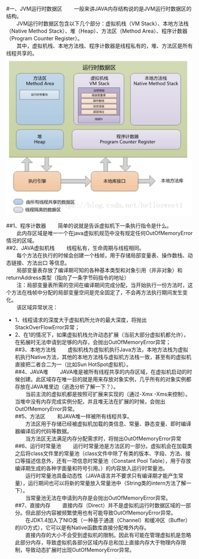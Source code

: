 #一、JVM运行时数据区
&emsp;&emsp;一般来讲JAVA内存结构说的是JVM运行时数据区的结构。<br/>
&emsp;&emsp;JVM运行时数据区包含以下几个部分：虚拟机栈（VM Stack）、本地方法栈（Native Method Stack）、堆（Heap）、方法区（Method Area）、程序计数器（Program Counter Register）。<br/>
&emsp;&emsp;其中，虚拟机栈、本地方法栈、程序计数器是线程私有的，堆、方法区是所有线程共享的。<br/>
![](jvm运行时数据区.png)

##1、程序计数器
&emsp;&emsp;简单的说就是告诉虚拟机下一条执行指令是什么。<br/>
&emsp;&emsp;此内存区域是唯一一个在java虚拟机规范中没有规定任何OutOfMemoryError情况的区域。<br/>
##2、JAVA虚拟机栈
&emsp;&emsp;线程私有，生命周期与线程相同。<br/>
&emsp;&emsp;每个方法在执行的时候会创建一个栈帧，用于存储局部变量表、操作数栈、动态链接、方法出口 等信息。<br/>
&emsp;&emsp;局部变量表存放了编译期可知的各种基本类型和对象引用（并非对象）和returnAddress类型（指向了一条字节码指令的地址）<br/>
&emsp;&emsp;注：局部变量表所需的空间在编译期间完成分配，当开始执行一份方法时，这个方法在栈帧中分配的局部变量空间是完全固定了，不会再方法执行期间发生变化。<br/>
&emsp;&emsp;该区域异常状况：<br/>
 * 1、线程请求的深度大于虚拟机所允许的最大深度，将抛出StackOverFlowError异常；<br/>
 * 2、在1的情况下，如果虚拟机栈允许动态扩展（当前大部分虚拟机都允许），在拓展时无法申请到足够的内存，会抛出OutOfMemoryError异常；<br/>
##3、本地方法栈
&emsp;&emsp;虚拟机栈为虚拟机执行Java方法，本地方法栈为虚拟机执行Native方法，其他的本地方法栈与虚拟机方法栈一致，甚至有的虚拟机直接把二者合二为一（比如Sun HotSpot虚拟机）。<br/>
##4、JAVA堆
&emsp;&emsp;JAVA堆是被所有线程共享的内存区域，在虚拟机启动的时候创建。此区域存在唯一目的就是用来存放对象实例，几乎所有的对象实例都存放在JAVA堆里边（逃逸分析了解一下？）。<br/>
&emsp;&emsp;当前主流的虚拟机都是按照可扩展来实现的（通过-Xmx -Xms来控制）。当堆中没有内存完成实例分配，并且堆无法在扩展的时候，会抛出OutOfMemoryError异常。<br/>
##5、方法区
&emsp;&emsp;和JAVA堆一样被所有线程共享。<br/>
&emsp;&emsp;方法区用于存储已经被虚拟机加载的类信息、常量、静态变量、即时编译器编译后的代码等数据。<br/>
&emsp;&emsp;当方法区无法满足内存分配需求时，将抛出OutOfMemoryError异常<br/>
##6、运行时常量池
&emsp;&emsp;运行时常量池是方法区的一部分。虚拟机会在加载类之后将class文件里的常量池（class文件中除了有类的版本、字段、方法、接口等描述信息外，还有一项信息时常量池（Constant Pool Table），用于存放编译期生成的各种字面量和符号引用。）的内容放入运行时常量池。<br/>
&emsp;&emsp;运行时常量池具备动态性（JAVA语言并不要求只有编译期才能产生常量），运行期间也可以将新的常量放入常量池中（String类的intern方法了解一下）。<br/>
&emsp;&emsp;当常量池无法在申请到内存是会抛出OutOfMemoryError异常。<br/>
##7、直接内存
&emsp;&emsp;直接内存（Direct）并不是虚拟机运行时数据区域的一部分。但此部分内容被频繁使用也有可能导致OutOfMemoryError异常。<br/>
&emsp;&emsp;在JDK1.4加入了NIO类（一种基于通道（Channel）和缓冲区（Buffer）的I/O方式），它可以是有Native函数库直接分配堆外内存。<br/>
&emsp;&emsp;直接内存的大小不会受到虚拟机的限制。因此有可能在管理虚拟机是忽略此部分内存，导致虚拟机各部分区域内存总和加上直接内存大于物理内存限制，导致动态扩展时出现OutOfMemoryError异常。<br/>
